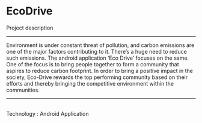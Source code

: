 # EcoDrive

Project description
<hr>
Environment is under constant threat of pollution, and carbon emissions are one of the major factors contributing to it. There’s a huge need to reduce such emissions. The android application ‘Eco Drive’ focuses on the same. One of the focus is to bring people together to form a community that aspires to reduce carbon footprint. In order to bring a positive impact in the society, Eco-Drive rewards the top performing community based on their efforts and thereby bringing the competitive environment within the communities.
<br/>
<hr>
<br/>
Technology : Android Application
